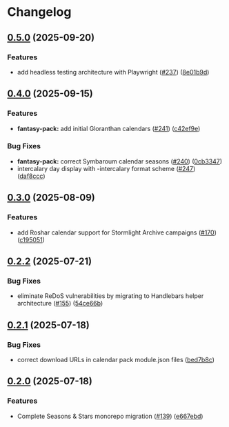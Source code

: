 # Changelog

## [0.5.0](https://github.com/rayners/fvtt-seasons-and-stars/compare/seasons-and-stars-fantasy-v0.4.0...seasons-and-stars-fantasy-v0.5.0) (2025-09-20)


### Features

* add headless testing architecture with Playwright ([#237](https://github.com/rayners/fvtt-seasons-and-stars/issues/237)) ([8e01b9d](https://github.com/rayners/fvtt-seasons-and-stars/commit/8e01b9de3d7ecdaea52526719d5b36815dd6c061))

## [0.4.0](https://github.com/rayners/fvtt-seasons-and-stars/compare/seasons-and-stars-fantasy-v0.3.0...seasons-and-stars-fantasy-v0.4.0) (2025-09-15)


### Features

* **fantasy-pack:** add initial Gloranthan calendars ([#241](https://github.com/rayners/fvtt-seasons-and-stars/issues/241)) ([c42ef9e](https://github.com/rayners/fvtt-seasons-and-stars/commit/c42ef9e0f1f7f717a4f9825238cbb7c49950b7a7))


### Bug Fixes

* **fantasy-pack:** correct Symbaroum calendar seasons ([#240](https://github.com/rayners/fvtt-seasons-and-stars/issues/240)) ([0cb3347](https://github.com/rayners/fvtt-seasons-and-stars/commit/0cb33470f2107949d5b9408a2d4b43672790c33e))
* intercalary day display with -intercalary format scheme ([#247](https://github.com/rayners/fvtt-seasons-and-stars/issues/247)) ([daf8ccc](https://github.com/rayners/fvtt-seasons-and-stars/commit/daf8cccd38e79c11836f393a4109c817b8cb15d4))

## [0.3.0](https://github.com/rayners/fvtt-seasons-and-stars/compare/seasons-and-stars-fantasy-v0.2.2...seasons-and-stars-fantasy-v0.3.0) (2025-08-09)


### Features

* add Roshar calendar support for Stormlight Archive campaigns ([#170](https://github.com/rayners/fvtt-seasons-and-stars/issues/170)) ([c195051](https://github.com/rayners/fvtt-seasons-and-stars/commit/c195051c0bf070c69fde12d01b9ab5fddc0d77d3))

## [0.2.2](https://github.com/rayners/fvtt-seasons-and-stars/compare/seasons-and-stars-fantasy-v0.2.1...seasons-and-stars-fantasy-v0.2.2) (2025-07-21)


### Bug Fixes

* eliminate ReDoS vulnerabilities by migrating to Handlebars helper architecture ([#155](https://github.com/rayners/fvtt-seasons-and-stars/issues/155)) ([54ce66b](https://github.com/rayners/fvtt-seasons-and-stars/commit/54ce66b3df0cc1cd585c0572704134da1ad0f5a4))

## [0.2.1](https://github.com/rayners/fvtt-seasons-and-stars/compare/seasons-and-stars-fantasy-v0.2.0...seasons-and-stars-fantasy-v0.2.1) (2025-07-18)


### Bug Fixes

* correct download URLs in calendar pack module.json files ([bed7b8c](https://github.com/rayners/fvtt-seasons-and-stars/commit/bed7b8cc703cab8f9189898764e6e5c573c79620))

## [0.2.0](https://github.com/rayners/fvtt-seasons-and-stars/compare/seasons-and-stars-fantasy-v0.1.0...seasons-and-stars-fantasy-v0.2.0) (2025-07-18)


### Features

* Complete Seasons & Stars monorepo migration ([#139](https://github.com/rayners/fvtt-seasons-and-stars/issues/139)) ([e667ebd](https://github.com/rayners/fvtt-seasons-and-stars/commit/e667ebdc3b4cdc9f64bebc03b075136b495cac60))
